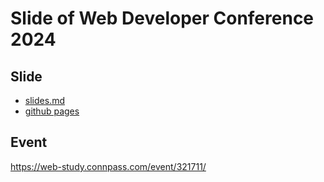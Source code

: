 # Slide of Web Developer Conference 2024

## Slide

- [slides.md](slides.md)
- [github pages](https://akifumisato.github.io/slide-of-web-developer-conference-2024/1)

## Event

https://web-study.connpass.com/event/321711/
